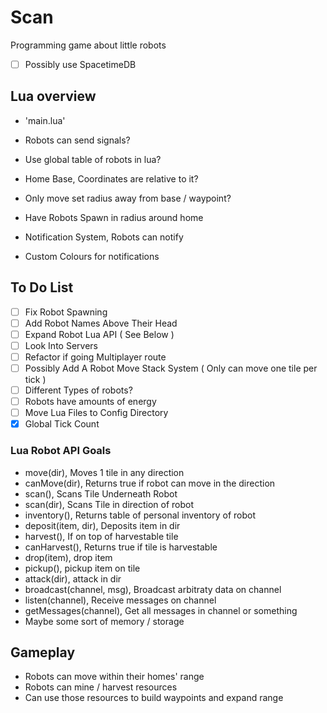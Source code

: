 # Scan

Programming game about little robots

- [ ] Possibly use SpacetimeDB

## Lua overview

- 'main.lua'
- Robots can send signals?
- Use global table of robots in lua?

- Home Base, Coordinates are relative to it?

- Only move set radius away from base / waypoint?

- Have Robots Spawn in radius around home

- Notification System, Robots can notify
- Custom Colours for notifications

## To Do List

- [ ] Fix Robot Spawning
- [ ] Add Robot Names Above Their Head
- [ ] Expand Robot Lua API ( See Below )
- [ ] Look Into Servers
- [ ] Refactor if going Multiplayer route
- [ ] Possibly Add A Robot Move Stack System ( Only can move one tile per tick )
- [ ] Different Types of robots?
- [ ] Robots have amounts of energy
- [ ] Move Lua Files to Config Directory
- [x] Global Tick Count

### Lua Robot API Goals

- move(dir), Moves 1 tile in any direction
- canMove(dir), Returns true if robot can move in the direction
- scan(), Scans Tile Underneath Robot
- scan(dir), Scans Tile in direction of robot
- inventory(), Returns table of personal inventory of robot
- deposit(item, dir), Deposits item in dir
- harvest(), If on top of harvestable tile
- canHarvest(), Returns true if tile is harvestable
- drop(item), drop item
- pickup(), pickup item on tile
- attack(dir), attack in dir
- broadcast(channel, msg), Broadcast arbitraty data on channel
- listen(channel), Receive messages on channel
- getMessages(channel), Get all messages in channel or something
- Maybe some sort of memory / storage

## Gameplay

- Robots can move within their homes' range
- Robots can mine / harvest resources
- Can use those resources to build waypoints and expand range
